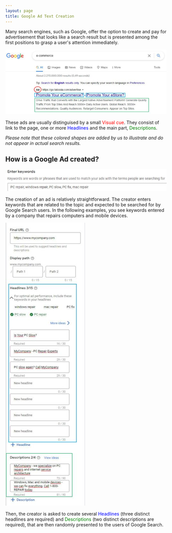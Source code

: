 ```yaml
---
layout: page
title: Google Ad Text Creation
---
```


Many search engines, such as Google, offer the option to create and pay for advertisement that looks like a search result but is presented among the first positions to grasp a user's attention immediately.

 ![Google Ads as seen in Google Search Results](/assets/img/Google+ad.jpg)

These ads are usually distinguised by a small <span style="color:red">Visual cue</span>. They consist of link to the page, one or more <span style="color:blue">Headlines</span> and the main part, <span style="color:green">Descriptions</span>.
            
*Please note that these colored shapes are added by us to illustrate and do not appear in actual search results.*

  
## How is a Google Ad created?

![Google Ads as seen in Google Search Results](/assets/img/Ads+keywords.jpg)

The creation of an ad is relatively straightforward. The creator enters keywords that are related to the topic and expected to be searched for by Google Search users. In the following examples, you see keywords entered by a company that repairs computers and mobile devices.

![Google Ads as seen in Google Search Results](/assets/img/Ads+headlines+desc.jpg)

Then, the creator is asked to create several <span style="color:blue">Headlines</span> (three distinct headlines are required) and <span style="color:green">Descriptions</span> (two distinct descriptions are required), that are then randomly presented to the users of Google Search.
